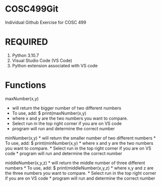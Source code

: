 # COSC499Git


Individual Github Exercise for COSC 499


# REQUIRED
1. Python 3.10.7
2. Visual Studio Code (VS Code)
3. Python extension associated with VS code

# Functions
maxNumber(x,y)
* will return the bigger number of two different numbers
* To use, add: 
$ print(maxNumber(x,y) 
* where x and y are the two numbers you want to compare. 
* Select run in the top right corner if you are on VS code
* program will run and determine the correct number
    
minNumber(x,y)
    * will return the smaller number of two different numbers
    * To use, add: 
        $ print(minNumber(x,y) 
            * where x and y are the two numbers you want to compare. 
    * Select run in the top right corner if you are on VS code
    * program will run and determine the correct number
    
middleNumber(x,y,z)
    * will return the middle number of three different numbers
    * To use, add: 
        $ print(middleNumber(x,y,z) 
            * where x,y and z are the three numbers you want to compare. 
    * Select run in the top right corner if you are on VS code
    * program will run and determine the correct number
   
